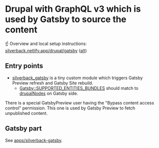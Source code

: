 # Drupal with GraphQL v3 which is used by Gatsby to source the content

☝️ Overview and local setup instructions: [silverback.netlify.app/drupal/gatsby](https://silverback.netlify.app/drupal/gatsby) ([alt](../silverback-website/docs/drupal/gatsby.mdx))

## Entry points

- [silverback_gatsby](./web/modules/custom/silverback_gatsby) is a tiny custom module which triggers Gatsby Preview refresh and Gatsby Site rebuild.
  - [Gatsby::SUPPORTED_ENTITIES_BUNDLES](./web/modules/custom/silverback_gatsby/src/Gatsby.php) should match to [drupalNodes](../silverback-gatsby/src/gatsby-node-helpers/drupal-nodes.ts) on Gatsby side.

There is a special GatsbyPreview user having the "Bypass content access control" permission. This one is used by Gatsby Preview to fetch unpublished content.

## Gatsby part

See [apps/silverback-gatsby](../silverback-gatsby).
